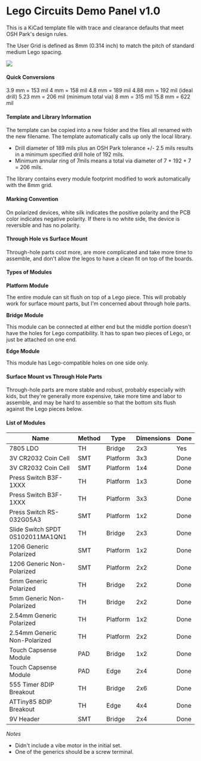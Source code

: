 # Lego Circuits Demo Panel v1.0

This is a KiCad template file with trace and clearance defaults that meet OSH Park's design rules. 

The User Grid is defined as 8mm (0.314 inch) to match the pitch of standard medium Lego spacing.

![](lego-spacing-medium.jpg)

#### Quick Conversions

3.9 mm = 153 mil
4 mm = 158 mil
4.8 mm = 189 mil
4.88 mm = 192 mil (ideal drill)
5.23 mm = 206 mil (minimum total via)
8 mm = 315 mil
15.8 mm = 622 mil

#### Template and Library Information 

The template can be copied into a new folder and the files all renamed with the new filename. The template automatically calls up only the local library.

- Drill diameter of 189 mils plus an OSH Park tolerance +/- 2.5 mils results in a minimum specified drill hole of 192 mils. 
- Minimum annular ring of 7mils means a total via diameter of 7 + 192 + 7 = 206 mils.

The library contains every module footprint modified to work automatically with the 8mm grid.

#### Marking Convention

On polarized devices, white silk indicates the positive polarity and the PCB color indicates negative polarity. If there is no white side, the device is reversible and has no polarity.

#### Through Hole vs Surface Mount

Through-hole parts cost more, are more complicated and take more time to assemble, and don't allow the legos to have a clean fit on top of the boards.

#### Types of Modules

**Platform Module** 

The entire module can sit flush on top of a Lego piece. This will probably work for surface mount parts, but I'm concerned about through hole parts.

**Bridge Module**

This module can be connected at either end but the middle portion doesn't have the holes for Lego compatibility. It has to span two pieces of Lego, or just be attached on one end.

**Edge Module**

This module has Lego-compatible holes on one side only. 

#### Surface Mount vs Through Hole Parts

Through-hole parts are more stable and robust, probably especially with kids, but they're generally more expensive, take more time and labor to assemble, and may be hard to assemble so that the bottom sits flush against the Lego pieces below.

#### List of Modules

|Name|Method|Type|Dimensions|Done|
|----|------|----|----------|----|
|7805 LDO|TH|Bridge|2x3|Yes|
|3V CR2032 Coin Cell|SMT|Platform|3x3|Done|
|3V CR2032 Coin Cell|SMT|Platform|1x4|Done|
|Press Switch B3F-1XXX|TH|Platform|1x3|Done|
|Press Switch B3F-1XXX|TH|Platform|3x3|Done|
|Press Switch RS-032G05A3|SMT|Platform|1x2|Done|
|Slide Switch SPDT 0S102011MA1QN1|TH|Bridge|2x3|Done|
|1206 Generic Polarized|SMT|Platform|1x2|Done|
|1206 Generic Non-Polarized|SMT|Platform|2x2|Done|
|5mm Generic Polarized|TH|Bridge|2x2|Done|
|5mm Generic Non-Polarized|TH|Bridge|2x2|Done|
|2.54mm Generic Polarized|TH|Platform|1x2|Done|
|2.54mm Generic Non-Polarized|TH|Platform|2x2|Done|
|Touch Capsense Module|PAD|Bridge|1x2|Done|
|Touch Capsense Module|PAD|Edge|2x4|Done|
|555 Timer 8DIP Breakout|TH|Bridge|2x6|Done|
|ATTiny85 8DIP Breakout|TH|Edge|4x4|Done|
|9V Header|SMT|Bridge|2x4|Done|

*Notes*

- Didn't include a vibe motor in the initial set.
- One of the generics should be a screw terminal.

